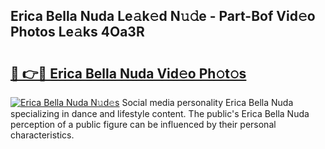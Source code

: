 ## Erica Bella Nuda Le𝚊k𝚎d N𝚞𝚍e - Part-Bof Vid𝚎o Photos Le𝚊ks 4Oa3R

# <h2><a href="http://fbft7ym.evod.top/?m=Erica+Bella+Nuda">🔗 👉🔴 Erica Bella Nuda Vid𝚎o Ph𝚘t𝚘s</a></h2>

[![Erica Bella Nuda N𝚞d𝚎s](https://i.imgur.com/8V9OHl7.gif)](http://fbft7ym.evod.top/?m=Erica+Bella+Nuda)
Social media personality Erica Bella Nuda specializing in dance and lifestyle content. The public's Erica Bella Nuda perception of a public figure can be influenced by their personal characteristics. 
